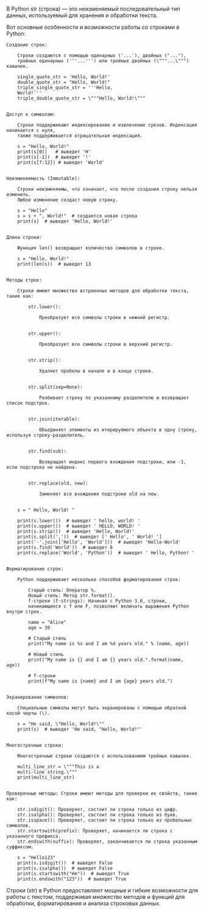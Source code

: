 

В Python str (строка) — это неизменяемый последовательный тип данных, используемый для хранения и обработки текста.


Вот основные особенности и возможности работы со строками в Python:

    Создание строк:

        Строки создаются с помощью одинарных ('...'), двойных ("..."),
        тройных одинарных ('''...''') или тройных двойных (\"""...\""") кавычек.

        single_quote_str = 'Hello, World!'
        double_quote_str = "Hello, World!"
        triple_single_quote_str = '''Hello,
        World!'''
        triple_double_quote_str = \"""Hello, World!\"""


    Доступ к символам:

        Строки поддерживают индексирование и извлечение срезов. Индексация начинается с нуля,
        также поддерживается отрицательная индексация.

        s = "Hello, World!"
        print(s[0])   # выведет 'H'
        print(s[-1])  # выведет '!'
        print(s[7:12]) # выведет 'World'


    Неизменяемость (Immutable):

        Строки неизменяемы, что означает, что после создания строку нельзя изменить.
        Любое изменение создаст новую строку.

        s = "Hello"
        s = s + ", World!"  # создается новая строка
        print(s)  # выведет 'Hello, World!'


    Длина строки:

        Функция len() возвращает количество символов в строке.

        s = "Hello, World!"
        print(len(s))  # выведет 13


    Методы строк:

        Строки имеют множество встроенных методов для обработки текста, такие как:

            str.lower(): 

                Преобразует все символы строки в нижний регистр.
            

            str.upper(): 

                Преобразует все символы строки в верхний регистр.
            

            str.strip(): 

                Удаляет пробелы в начале и в конце строки.
            

            str.split(sep=None): 

                Разбивает строку по указанному разделителю и возвращает список подстрок.
            

            str.join(iterable): 

                Объединяет элементы из итерируемого объекта в одну строку, используя строку-разделитель.
            

            str.find(sub): 

                Возвращает индекс первого вхождения подстроки, или -1, если подстрока не найдена.
            

            str.replace(old, new): 

                Заменяет все вхождения подстроки old на new.


        s = " Hello, World! "

        print(s.lower())  # выведет ' hello, world! '
        print(s.upper())  # выведет ' HELLO, WORLD! '
        print(s.strip())  # выведет 'Hello, World!'
        print(s.split(','))  # выведет [' Hello', ' World! ']
        print('-'.join(['Hello', 'World']))  # выведет 'Hello-World'
        print(s.find('World'))  # выведет 8
        print(s.replace('World', 'Python'))  # выведет ' Hello, Python! '


    Форматирование строк:

        Python поддерживает несколько способов форматирования строк:

            Старый стиль: Оператор %.
            Новый стиль: Метод str.format().
            f-строки (f-strings): Начиная с Python 3.6, строки,
            начинающиеся с f или F, позволяют включать выражения Python внутри строк.

            name = "Alice"
            age = 30
    
            # Старый стиль
            print("My name is %s and I am %d years old." % (name, age))
    
            # Новый стиль
            print("My name is {} and I am {} years old.".format(name, age))
    
            # f-строки
            print(f"My name is {name} and I am {age} years old.")


    Экранирование символов:

        Специальные символы могут быть экранированы с помощью обратной косой черты (\).

        s = "He said, \"Hello, World!\""
        print(s)  # выведет 'He said, "Hello, World!"'


    Многострочные строки:

        Многострочные строки создаются с использованием тройных кавычек.

        multi_line_str = \"""This is a
        multi-line string.\"""
        print(multi_line_str)


    Проверочные методы: Строки имеют методы для проверки их свойств, такие как:

        str.isdigit(): Проверяет, состоит ли строка только из цифр.
        str.isalpha(): Проверяет, состоит ли строка только из букв.
        str.isspace(): Проверяет, состоит ли строка только из пробельных символов.
        str.startswith(prefix): Проверяет, начинается ли строка с указанного префикса.
        str.endswith(suffix): Проверяет, заканчивается ли строка указанным суффиксом.

        s = "Hello123"
        print(s.isdigit())  # выведет False
        print(s.isalpha())  # выведет False
        print(s.startswith("He"))  # выведет True
        print(s.endswith("123"))  # выведет True



Строки (str) в Python предоставляют мощные и гибкие возможности для работы с текстом,
поддерживая множество методов и функций для обработки, форматирования и анализа строковых данных.

